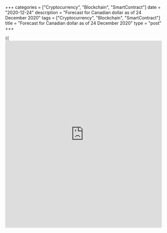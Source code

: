 +++
categories = ["Cryptocurrency", "Blockchain", "SmartContract"]
date = "2020-12-24"
description = "Forecast for Canadian dollar as of 24 December 2020"
tags = ["Cryptocurrency", "Blockchain", "SmartContract"]
title = "Forecast for Canadian dollar as of 24 December 2020"
type = "post"
+++

{{<iframe id="large-banner" src="https://www.bounty.group/#slide=16.0" width="100%" height="600" scrolling="no" style="border: 0px solid rgb(216, 221, 230); border-radius: 3px;">}}

2020-12-24

2020-12-24

Commodity currencies try their luck. Forecast for USDNOK, USDRUB, and
USDCAD as of 24.12.2020Dmitri Demidenko

The global economy's fast growth, higher demand for high-risk assets,
and growing interest in carry trade will agitate [USDNOK][1],
[USDRUB][2], and [USDCAD][3] quotes in 2021. Let's discuss the prospects
of commodity currencies and make a trading plan.

## Six-month fundamental analysis for Norwegian krone, Russian rouble,
and Canadian dollar

Donald Trump's epoch is about to fade into oblivion together with its
unpredictability, protectionism, and trading wars. The world can't wait
to be vaccinated, and the markets are ready to return to their normal
state. It all means that central banks' monetary policies will become
the number one factor in Forex pricing again. The commodity market is
growing fast too. Altogether, we can expect that commodity currencies'
prospects will become bullish.

Large banks speak more often about the start of the commodity market's
super cycle and draw analogies to the beginning of the 00ies when
China's appetite provoked a boom on the global commodity platforms. The
global economy and oil demand's rapid growth will help out the
currencies of oil-exporting countries, such as the Canadian dollar, the
Norwegian krone, and the Russian rouble. The OPEC+ policies will most
likely change from stimulation to control: no one is willing to support
the main rivals, the USA, through cutting their oil supplies.

The Bloomberg experts think that the Norwegian krone's 2021 prospects
are the best of all the G10 currencies. The consensus forecast says
[USDNOK][1] quotes will drop 4% to 8.32. Norway's economy didn't suffer
from the pandemic as much as its European peers. It is expected to drop
by 3.6% in 2020 and grow by 3.4% and 2.6% in 2021 and 2022,
respectively. Oil accounts for 50% of the Norwegian exports, and the
Central Bank says it is ready to raise rates as early as in the first
half of 2022.

### Forecasts for G10 currencies ****



 _Source: Bloomberg._

The rouble's prospects are optimistic too. Despite a smaller fiscal
stimulus, if compared with other countries, the Russian economy turned
out to be more stable in the pandemic period as its service sector's
share in the GDP isn't as big as the one of its competitors. The Russian
Central bank has kept the rate unchanged at a few consecutive meetings.
At the same time, CPI growth may signal that the monetary expansion's
cycle has ended. Oil and global risk appetite growth will be supporting
the [USDRUB][2] bears. This factor is connected with the rouble's
another trump - carry trade.

According to Bloomberg's research, Q4 has become the best period for
carry traders who invest in developing countries' currencies since the
beginning of 2012. Their portfolios grew by 6.7%. This trend is likely
to continue in 2021.

###  Carry trade efficiency

###

 _Source: Bloomberg._

The rouble's main problem is sanctions. As soon as the market heard
about hacker attacks, [investor](https://www.fintechee.com/tutorial-for-forex-trading/investor-mode/)s recalled Russia's interference with the
US 2016 election, and the [USDRUB][2] saw the highest 2-day rally in the
past nine months.

As for the loonie, its prospects look quite optimistic for a few
reasons:

  1. The US economy, which is the biggest market for Canada, feels better amid a large fiscal stimulus
  2. The global GDP is recovering
  3. The Bank of Canada is ready to take no action for a long time

So, traders can expect that [USDNOK][1], [USDRUB][2], and [USDCAD][3]
will keep trading down in 2021. The pairs should be sold on retracements
with targets at 8.2, 69.5, and 1.25.





## Price chart of USDCAD in real time mode

The content of this article reflects the author’s opinion and does not
necessarily reflect the official position of LiteForex. The material
published on this page is provided for informational purposes only and
should not be considered as the provision of investment advice for the
purposes of Directive 2004/39/EC.

Rate this article:

{{value}}

( {{count}} {{title}} )

   1. my.liteforex.com/trading/chart?symbol=USDNOK&returnUrl=true
   2. my.liteforex.com/trading/chart?symbol=USDRUB&returnUrl=true
   3. my.liteforex.com/trading/chart?symbol=USDCAD&returnUrl=true